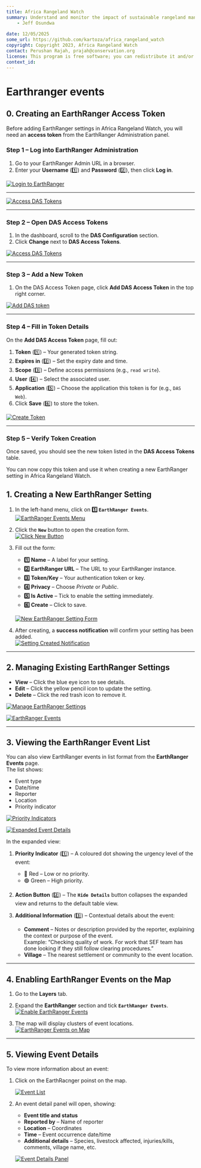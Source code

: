 ```yaml
---
title: Africa Rangeland Watch
summary: Understand and monitor the impact of sustainable rangeland management in Africa.
    - Jeff Osundwa
    
date: 12/05/2025
some_url: https://github.com/kartoza/africa_rangeland_watch
copyright: Copyright 2023, Africa Rangeland Watch
contact: Perushan Rajah, prajah@conservation.org
license: This program is free software; you can redistribute it and/or modify it under the terms of the GNU Affero General Public License as published by the Free Software Foundation; either version 3 of the License, or (at your option) any later version.
context_id: 
---
```


# Earthranger events

## 0. Creating an EarthRanger Access Token

Before adding EarthRanger settings in Africa Rangeland Watch, you will need an **access token** from the EarthRanger Administration panel.

### Step 1 – Log into EarthRanger Administration
1. Go to your EarthRanger Admin URL in a browser.  
2. Enter your **Username** (1️⃣) and **Password** (2️⃣), then click **Log in**.  

[![Login to EarthRanger](./img/earthranger-events-img-14.png)](./img/earthranger-events-img-14.png)

---

[![Access DAS Tokens](./img/earthranger-events-img-15.png)](./img/earthranger-events-img-15.png)

---

### Step 2 – Open DAS Access Tokens
1. In the dashboard, scroll to the **DAS Configuration** section.  
2. Click **Change** next to **DAS Access Tokens**.  

[![Access DAS Tokens](./img/earthranger-events-img-16.png)](./img/earthranger-events-img-16.png)

---

### Step 3 – Add a New Token
1. On the DAS Access Token page, click **Add DAS Access Token** in the top right corner.

[![Add DAS token](./img/earthranger-events-img-17.png)](./img/earthranger-events-img-17.png)

---

### Step 4 – Fill in Token Details
On the **Add DAS Access Token** page, fill out:
1. **Token** (1️⃣) – Your generated token string.  
2. **Expires in** (2️⃣) – Set the expiry date and time.  
3. **Scope** (3️⃣) – Define access permissions (e.g., `read write`).  
4. **User** (4️⃣) – Select the associated user.  
5. **Application** (5️⃣) – Choose the application this token is for (e.g., `DAS Web`).  
6. Click **Save** (6️⃣) to store the token.

[![Create Token](./img/earthranger-events-img-18.png)](./img/earthranger-events-img-18.png)

---

### Step 5 – Verify Token Creation
Once saved, you should see the new token listed in the **DAS Access Tokens** table.

You can now copy this token and use it when creating a new EarthRanger setting in Africa Rangeland Watch.

## 1. Creating a New EarthRanger Setting

1. In the left-hand menu, click on **1️⃣ `EarthRanger Events`**.  
   [![EarthRanger Events Menu](./img/earthranger-events-img-4.png)](./img/earthranger-events-img-4.png)

2. Click the **`New`** button to open the creation form.  
   [![Click New Button](./img/earthranger-events-img-5.png)](./img/earthranger-events-img-5.png)

3. Fill out the form:  
   - **1️⃣ Name** – A label for your setting.  
   - **2️⃣ EarthRanger URL** – The URL to your EarthRanger instance.  
   - **3️⃣ Token/Key** – Your authentication token or key.  
   - **4️⃣ Privacy** – Choose *Private* or *Public*.  
   - **5️⃣ Is Active** – Tick to enable the setting immediately.  
   - **6️⃣ Create** – Click to save.  

   [![New EarthRanger Setting Form](./img/earthranger-events-img-6.png)](./img/earthranger-events-img-6.png)

4. After creating, a **success notification** will confirm your setting has been added.  
   [![Setting Created Notification](./img/earthranger-events-img-7.png)](./img/earthranger-events-img-7.png)

---

## 2. Managing Existing EarthRanger Settings

- **View** – Click the blue eye icon to see details.  
- **Edit** – Click the yellow pencil icon to update the setting.  
- **Delete** – Click the red trash icon to remove it.  

[![Manage EarthRanger Settings](./img/earthranger-events-img-8.png)](./img/earthranger-events-img-8.png)

[![EarthRanger Events](./img/earthranger-events-img-9.png)](./img/earthranger-events-img-9.png)

---

## 3. Viewing the EarthRanger Event List

You can also view EarthRanger events in list format from the **EarthRanger Events** page.  
The list shows:

- Event type  
- Date/time  
- Reporter  
- Location  
- Priority indicator  

[![Priority Indicators](./img/earthranger-events-img-3.png)](./img/earthranger-events-img-3.png)

[![Expanded Event Details](./img/earthranger-events-img-2.png)](./img/earthranger-events-img-2.png)

In the expanded view:

1. **Priority Indicator** (1️⃣) – A coloured dot showing the urgency level of the event:  
   - 🔴 Red – Low or no priority.  
   - 🟢 Green – High priority.  

2. **Action Button** (2️⃣) – The **`Hide Details`** button collapses the expanded view and returns to the default table view.  

3. **Additional Information** (3️⃣) – Contextual details about the event:  
   - **Comment** – Notes or description provided by the reporter, explaining the context or purpose of the event.  
     Example: “Checking quality of work. For work that SEF team has done looking if they still follow clearing procedures.”  
   - **Village** – The nearest settlement or community to the event location.

---

## 4. Enabling EarthRanger Events on the Map

1. Go to the **Layers** tab.
2. Expand the **EarthRanger** section and tick **`EarthRanger Events`**.  
   [![Enable EarthRanger Events](./img/earthranger-events-img-10.png)](./img/earthranger-events-img-10.png)

3. The map will display clusters of event locations.  
   [![EarthRanger Events on Map](./img/earthranger-events-img-11.png)](./img/earthranger-events-img-11.png)

---

## 5. Viewing Event Details

To view more information about an event:

1. Click on the EarthRacnger poinst on the map.

    [![Event List](./img/earthranger-events-img-12.png)](./img/earthranger-events-img-12.png)

2. An event detail panel will open, showing:  
   - **Event title and status**  
   - **Reported by** – Name of reporter  
   - **Location** – Coordinates  
   - **Time** – Event occurrence date/time  
   - **Additional details** – Species, livestock affected, injuries/kills, comments, village name, etc.  

   [![Event Details Panel](./img/earthranger-events-img-13.png)](./img/earthranger-events-img-13.png)
